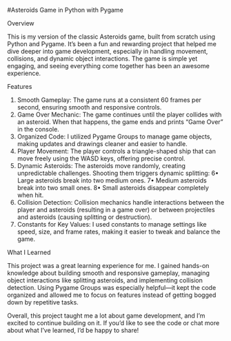 #Asteroids Game in Python with Pygame

Overview

This is my version of the classic Asteroids game, built from scratch using Python and Pygame. It’s been a fun and rewarding project that helped me dive deeper into game development, especially in handling movement, collisions, and dynamic object interactions. The game is simple yet engaging, and seeing everything come together has been an awesome experience.

Features

1.	Smooth Gameplay: The game runs at a consistent 60 frames per second, ensuring smooth and responsive controls.
2.	Game Over Mechanic: The game continues until the player collides with an asteroid. When that happens, the game ends and prints “Game Over” in the console.
3.	Organized Code: I utilized Pygame Groups to manage game objects, making updates and drawings cleaner and easier to handle.
4.	Player Movement: The player controls a triangle-shaped ship that can move freely using the WASD keys, offering precise control.
5.	Dynamic Asteroids: The asteroids move randomly, creating unpredictable challenges. Shooting them triggers dynamic splitting:
6•	Large asteroids break into two medium ones.
7•	Medium asteroids break into two small ones.
8•	Small asteroids disappear completely when hit.
9.	Collision Detection: Collision mechanics handle interactions between the player and asteroids (resulting in a game over) or between projectiles and asteroids (causing splitting or destruction).
10.	Constants for Key Values: I used constants to manage settings like speed, size, and frame rates, making it easier to tweak and balance the game.

What I Learned

This project was a great learning experience for me. I gained hands-on knowledge about building smooth and responsive gameplay, managing object interactions like splitting asteroids, and implementing collision detection. Using Pygame Groups was especially helpful—it kept the code organized and allowed me to focus on features instead of getting bogged down by repetitive tasks.

Overall, this project taught me a lot about game development, and I’m excited to continue building on it. If you’d like to see the code or chat more about what I’ve learned, I’d be happy to share!
